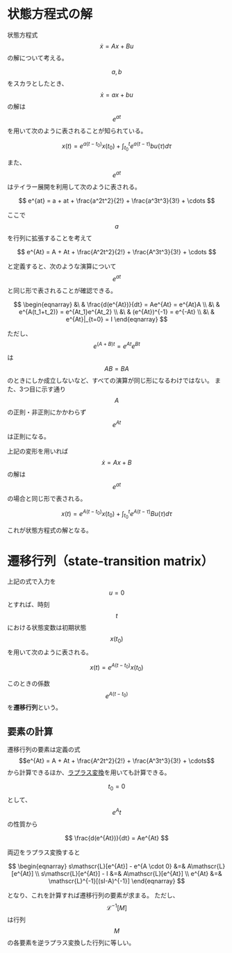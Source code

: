 # 状態方程式の解

状態方程式 $$\dot{x} = Ax + Bu$$ の解について考える。

$$a,b$$ をスカラとしたとき、$$ \dot{x} = ax + bu $$ の解は $$e^{at}$$ を用いて次のように表されることが知られている。

$$
x(t) = e^{a(t-t_0)}x(t_0) + \int_{t_0}^t e^{a(t-\tau)} b u(\tau) d\tau
$$

また、$$e^{at}$$ はテイラー展開を利用して次のように表される。

$$
e^{at} = a + at + \frac{a^2t^2}{2!} + \frac{a^3t^3}{3!} + \cdots
$$

ここで $$a$$ を行列に拡張することを考えて

$$
e^{At} = A + At + \frac{A^2t^2}{2!} + \frac{A^3t^3}{3!} + \cdots
$$

と定義すると、次のような演算について $$e^{at}$$ と同じ形で表されることが確認できる。

$$
\begin{eqnarray}
&\ & \frac{d(e^{At})}{dt} = Ae^{At} = e^{At}A \\
&\ & e^{A(t_1+t_2)} = e^{At_1}e^{At_2} \\
&\ & (e^{At})^{-1} = e^{-At} \\
&\ & e^{At}|_{t=0} = I
\end{eqnarray}
$$

ただし、$$e^{(A+B)t} = e^{At}e^{Bt}$$ は $$AB=BA$$ のときにしか成立しないなど、すべての演算が同じ形になるわけではない。
また、3つ目に示す通り $$A$$ の正則・非正則にかかわらず $$e^{At}$$ は正則になる。

上記の変形を用いれば $$\dot{x} = Ax + B$$ の解は $$e^{at}$$ の場合と同じ形で表される。

$$
x(t) = e^{A(t-t_0)}x(t_0) + \int_{t_0}^t e^{A(t-\tau)} B u(\tau) d\tau
$$

これが状態方程式の解となる。

# 遷移行列（state-transition matrix）

上記の式で入力を $$u = 0$$ とすれば、時刻 $$t$$ における状態変数は初期状態 $$x(t_0)$$ を用いて次のように表される。

$$
x(t) = e^{A(t-t_0)}x(t_0)
$$

このときの係数 $$e^{A(t-t_0)}$$ を**遷移行列**という。

## 要素の計算

遷移行列の要素は定義の式 $$e^{At} = A + At + \frac{A^2t^2}{2!} + \frac{A^3t^3}{3!} + \cdots$$ から計算できるほか、[ラプラス変換](../../mathematics/analysis/laplace_transform.md)を用いても計算できる。

$$t_0 = 0$$ として、$$e^At$$ の性質から

$$
\frac{d(e^{At})}{dt} = Ae^{At}
$$

両辺をラプラス変換すると

$$
\begin{eqnarray}
s\mathscr{L}[e^{At}] - e^{A \cdot 0} &=& A\mathscr{L}[e^{At}] \\
s\mathscr{L}[e^{At}] - I &=& A\mathscr{L}[e^{At}] \\
e^{At} &=& \mathscr{L}^{-1}[(sI-A)^{-1}]
\end{eqnarray}
$$

となり、これを計算すれば遷移行列の要素が求まる。
ただし、$$\mathscr{L}^{-1}[M]$$ は行列 $$M$$ の各要素を逆ラプラス変換した行列に等しい。
